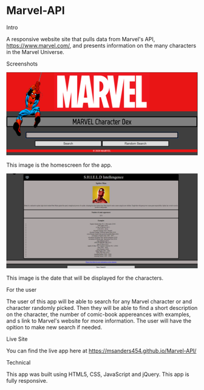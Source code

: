 # Marvel-API

Intro

A responsive website site that pulls data from Marvel's API, https://www.marvel.com/, and presents information on the many characters in the Marvel Universe.

Screenshots

![](images/App-HomePage.png)

This image is the homescreen for the app.

![](images/Character-Data.png)

This image is the date that will be displayed for the characters.

For the user

The user of this app will be able to search for any Marvel character or and character randomly picked. Then they will be able to find a short description on the character, the number of comic-book appereances with examples, and s link to Marvel's website for more information. The user will have the opition to make new search if needed.

Live Site

You can find the live app here at https://msanders454.github.io/Marvel-API/

Technical

This app was built using HTML5, CSS, JavaScript and jQuery.
This app is fully responsive.
